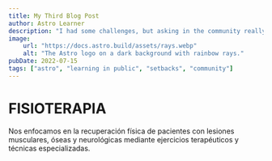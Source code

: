 ```yaml
---
title: My Third Blog Post
author: Astro Learner
description: "I had some challenges, but asking in the community really helped!"
image:
    url: "https://docs.astro.build/assets/rays.webp"
    alt: "The Astro logo on a dark background with rainbow rays."
pubDate: 2022-07-15
tags: ["astro", "learning in public", "setbacks", "community"]
---
```

# FISIOTERAPIA

Nos enfocamos en la recuperación física de pacientes con lesiones musculares, óseas y neurológicas mediante ejercicios terapéuticos y técnicas especializadas.